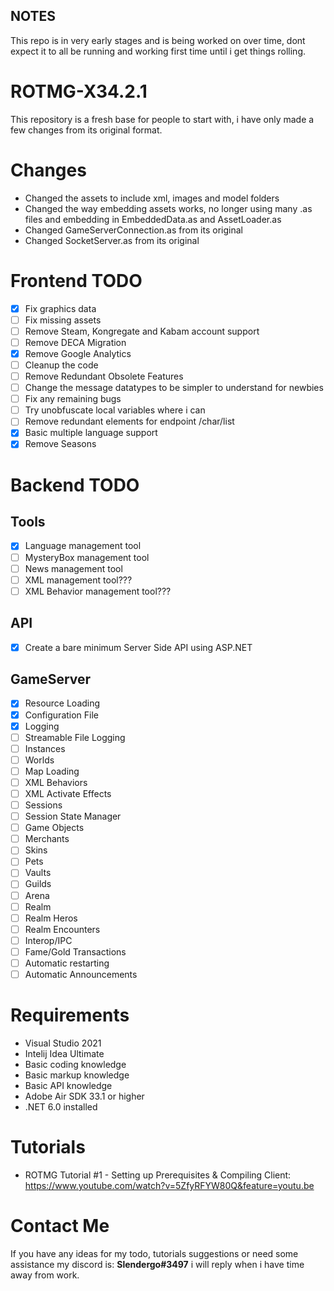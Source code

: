 ## NOTES ##

This repo is in very early stages and is being worked on over time, dont expect it to all be running and working first time until i get things rolling.

# ROTMG-X34.2.1
This repository is a fresh base for people to start with, i have only made a few changes from its original format.

# Changes
- Changed the assets to include xml, images and model folders
- Changed the way embedding assets works, no longer using many .as files and embedding in EmbeddedData.as and AssetLoader.as
- Changed GameServerConnection.as from its original
- Changed SocketServer.as from its original

# Frontend TODO

- [x] Fix graphics data
- [ ] Fix missing assets
- [ ] Remove Steam, Kongregate and Kabam account support
- [ ] Remove DECA Migration
- [x] Remove Google Analytics
- [ ] Cleanup the code
- [ ] Remove Redundant Obsolete Features
- [ ] Change the message datatypes to be simpler to understand for newbies
- [ ] Fix any remaining bugs
- [ ] Try unobfuscate local variables where i can
- [ ] Remove redundant elements for endpoint /char/list
- [x] Basic multiple language support
- [x] Remove Seasons

# Backend TODO

## Tools
- [x] Language management tool
- [ ] MysteryBox management tool
- [ ] News management tool
- [ ] XML management tool???
- [ ] XML Behavior management tool???

## API
- [x] Create a bare minimum Server Side API using ASP.NET

## GameServer
- [x] Resource Loading
- [x] Configuration File
- [x] Logging
- [ ] Streamable File Logging
- [ ] Instances
- [ ] Worlds
- [ ] Map Loading
- [ ] XML Behaviors
- [ ] XML Activate Effects
- [ ] Sessions
- [ ] Session State Manager
- [ ] Game Objects
- [ ] Merchants
- [ ] Skins
- [ ] Pets
- [ ] Vaults
- [ ] Guilds
- [ ] Arena
- [ ] Realm
- [ ] Realm Heros
- [ ] Realm Encounters
- [ ] Interop/IPC
- [ ] Fame/Gold Transactions
- [ ] Automatic restarting
- [ ] Automatic Announcements

# Requirements
- Visual Studio 2021
- Intelij Idea Ultimate
- Basic coding knowledge
- Basic markup knowledge
- Basic API knowledge
- Adobe Air SDK 33.1 or higher
- .NET 6.0 installed

# Tutorials
- ROTMG Tutorial #1 - Setting up Prerequisites & Compiling Client: https://www.youtube.com/watch?v=5ZfyRFYW80Q&feature=youtu.be

# Contact Me
If you have any ideas for my todo, tutorials suggestions or need some assistance my discord is: **Slendergo#3497** i will reply when i have time away from work.

